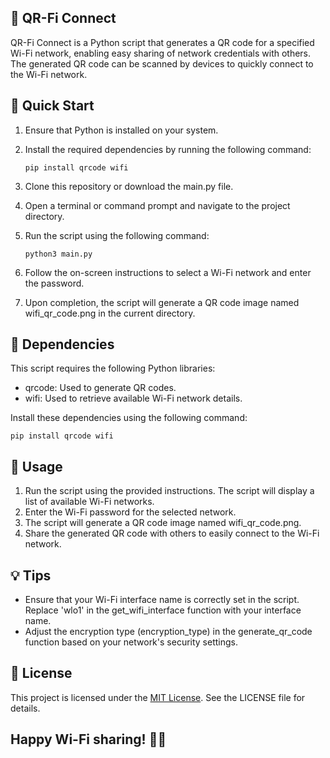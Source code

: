 ## 📶 QR-Fi Connect

QR-Fi Connect is a Python script that generates a QR code for a specified Wi-Fi network, enabling easy sharing of network credentials with others. The generated QR code can be scanned by devices to quickly connect to the Wi-Fi network.

## 🚀 Quick Start

1. Ensure that Python is installed on your system.
2. Install the required dependencies by running the following command:

   ```pip install qrcode wifi```

3. Clone this repository or download the main.py file.

4. Open a terminal or command prompt and navigate to the project directory.

5. Run the script using the following command:

    ```python3 main.py```

6. Follow the on-screen instructions to select a Wi-Fi network and enter the password.

7. Upon completion, the script will generate a QR code image named wifi_qr_code.png in the current directory.

## 🔧 Dependencies
This script requires the following Python libraries:

* qrcode: Used to generate QR codes.
* wifi: Used to retrieve available Wi-Fi network details.

Install these dependencies using the following command:

```pip install qrcode wifi```

## 🎯 Usage
1. Run the script using the provided instructions. The script will display a list of available Wi-Fi networks.
2. Enter the Wi-Fi password for the selected network.
3. The script will generate a QR code image named wifi_qr_code.png.
4. Share the generated QR code with others to easily connect to the Wi-Fi network.

## 💡 Tips
* Ensure that your Wi-Fi interface name is correctly set in the script. Replace 'wlo1' in the get_wifi_interface function with your interface name.
* Adjust the encryption type (encryption_type) in the generate_qr_code function based on your network's security settings.

## 📄 License
This project is licensed under the [MIT License](LICENSE). See the LICENSE file for details.

## Happy Wi-Fi sharing! 📶✨
